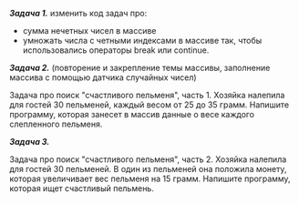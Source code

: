 
***Задача 1.***
изменить код задач про:
- сумма нечетных чисел в массиве
- умножать числа с четными индексами в массиве
так, чтобы использовались операторы break или continue.

***Задача 2.***
(повторение и закрепление темы массивы, заполнение массива с помощью датчика случайных чисел)

Задача про поиск "счастливого пельменя", часть 1.
Хозяйка налепила для гостей 30 пельменей, каждый весом от 25 до 35 грамм.
Напишите программу, которая занесет в массив данные о весе каждого слепленного пельменя.

***Задача 3.***

Задача про поиск "счастливого пельменя", часть 2.
Хозяйка налепила для гостей 30 пельменей. В один из пельменей она положила монету,
которая увеличивает вес пельменя на 15 грамм.
Напишите программу, которая ищет счастливый пельмень.






